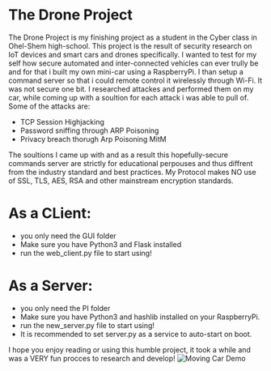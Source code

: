 # The Drone Project

The Drone Project is my finishing project as a student in the Cyber class in Ohel-Shem high-school.
This project is the result of security research on IoT devices and smart cars and drones specifically.
I wanted to test for my self how secure automated and inter-connected vehicles can ever trully be and for that i built my own mini-car using a RaspberryPi.
I than setup a command server so that i could remote control it wirelessly through Wi-Fi. It was not secure one bit.
I researched attackes and performed them on my car, while coming up with a soultion for each attack i was able to pull of.
Some of the attacks are:
  - TCP Session Highjacking
  - Password sniffing through ARP Poisoning
  - Privacy breach thorugh Arp Poisoning MitM

The soultions I came up with and as a result this hopefully-secure commands server are strictly for educational perpouses and thus diffrent from the industry standard and best practices. My Protocol makes NO use of SSL, TLS, AES, RSA and other mainstream encryption standards.

# As a CLient:

  - you only need the GUI folder
  - Make sure you have Python3 and Flask installed
  - run the web_client.py file to start using!
# As a Server:

  - you only need the PI folder
  - Make sure you have Python3 and hashlib installed on your RaspberryPi.
  - run the new_server.py file to start using!
  - It is recommended to set server.py as a service to auto-start on boot.


I hope you enjoy reading or using this humble project, it took a while and was a VERY fun procces to research and develop!
![Moving Car Demo](car.gif)


